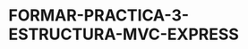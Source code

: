 # FORMAR-PRACTICA-3-ESTRUCTURA-MVC-EXPRESS
<img src="">
<img src="">
<img src="">
<img src="">
<img src="">
<img src="">